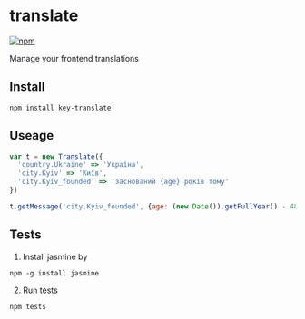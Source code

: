 # translate

[![npm](https://img.shields.io/npm/v/key-translate.svg?maxAge=2592000?style=flat-square)](https://www.npmjs.com/package/key-translate)

Manage your frontend translations

## Install

```
npm install key-translate
```

## Useage

```javascript
var t = new Translate({
  'country.Ukraine' => 'Україна',
  'city.Kyiv' => 'Київ',
  'city.Kyiv_founded' => 'заснований {age} років тому'
})

t.getMessage('city.Kyiv_founded', {age: (new Date()).getFullYear() - 482})
```

## Tests

1) Install jasmine by
```
npm -g install jasmine
```
2) Run tests
```
npm tests
```

